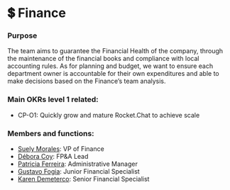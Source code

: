 # 💲 Finance

### Purpose

The team aims to guarantee the Financial Health of the company, through the maintenance of the financial books and compliance with local accounting rules. As for planning and budget, we want to ensure each department owner is accountable for their own expenditures and able to make decisions based on the Finance’s team analysis.

### Main OKRs level 1 related:

* CP-O1: Quickly grow and mature Rocket.Chat to achieve scale

### Members and functions:

* [Suely Morales](https://open.rocket.chat/direct/suely.morales): VP of Finance
* [Débora Coy](https://open.rocket.chat/direct/debora.coy): FP\&A Lead
* [Patricia Ferreira](https://open.rocket.chat/direct/patricia.ferreira): Administrative Manager
* [Gustavo Fogia](https://open.rocket.chat/direct/gustavo.fogia): Junior Financial Specialist
* [Karen Demeterco](https://open.rocket.chat/direct/): Senior Financial Specialist

